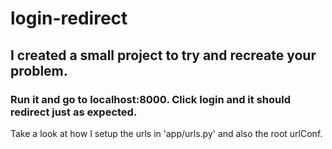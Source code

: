# login-redirect

## I created a small project to try and recreate your problem. 
### Run it and go to localhost:8000. Click login and it should redirect just as expected.
Take a look at how I setup the urls in 'app/urls.py' and also the root urlConf.
